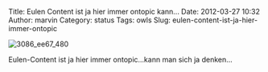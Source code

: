Title: Eulen Content ist ja hier immer ontopic kann...
Date: 2012-03-27 10:32
Author: marvin
Category: status
Tags: owls
Slug: eulen-content-ist-ja-hier-immer-ontopic

![3086_ee67_480]({filename}/images/3086_ee67_480.gif)

Eulen-Content ist ja hier immer ontopic...kann man sich ja denken...

